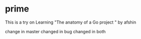 # prime
This is a try on Learning "The anatomy of a Go project " by afshin


change in master 
changed in bug
changed in both 
